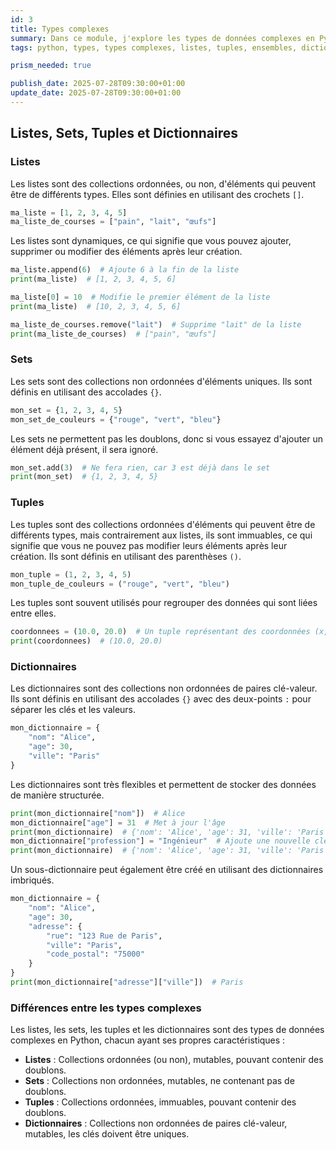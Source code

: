 ```yaml
---
id: 3
title: Types complexes
summary: Dans ce module, j'explore les types de données complexes en Python, notamment les listes, les tuples, les ensembles et les dictionnaires. Ces types de données permettent de stocker des collections d'éléments et offrent une grande flexibilité pour la manipulation des données.
tags: python, types, types complexes, listes, tuples, ensembles, dictionnaires

prism_needed: true

publish_date: 2025-07-28T09:30:00+01:00
update_date: 2025-07-28T09:30:00+01:00
---
```


## Listes, Sets, Tuples et Dictionnaires

### Listes

Les listes sont des collections ordonnées, ou non, d'éléments qui peuvent être de différents types. Elles sont définies en utilisant des crochets `[]`.

```python
ma_liste = [1, 2, 3, 4, 5]
ma_liste_de_courses = ["pain", "lait", "œufs"]
```

Les listes sont dynamiques, ce qui signifie que vous pouvez ajouter, supprimer ou modifier des éléments après leur création.

```python
ma_liste.append(6)  # Ajoute 6 à la fin de la liste
print(ma_liste)  # [1, 2, 3, 4, 5, 6]

ma_liste[0] = 10  # Modifie le premier élément de la liste
print(ma_liste)  # [10, 2, 3, 4, 5, 6]

ma_liste_de_courses.remove("lait")  # Supprime "lait" de la liste
print(ma_liste_de_courses)  # ["pain", "œufs"]
```

### Sets

Les sets sont des collections non ordonnées d'éléments uniques. Ils sont définis en utilisant des accolades `{}`.

```python
mon_set = {1, 2, 3, 4, 5}
mon_set_de_couleurs = {"rouge", "vert", "bleu"}
```

Les sets ne permettent pas les doublons, donc si vous essayez d'ajouter un élément déjà présent, il sera ignoré.

```python
mon_set.add(3)  # Ne fera rien, car 3 est déjà dans le set
print(mon_set)  # {1, 2, 3, 4, 5}
```

### Tuples

Les tuples sont des collections ordonnées d'éléments qui peuvent être de différents types, mais contrairement aux listes, ils sont immuables, ce qui signifie que vous ne pouvez pas modifier leurs éléments après leur création. Ils sont définis en utilisant des parenthèses `()`.

```python
mon_tuple = (1, 2, 3, 4, 5)
mon_tuple_de_couleurs = ("rouge", "vert", "bleu")
```

Les tuples sont souvent utilisés pour regrouper des données qui sont liées entre elles.

```python
coordonnees = (10.0, 20.0)  # Un tuple représentant des coordonnées (x, y)
print(coordonnees)  # (10.0, 20.0)
```

### Dictionnaires

Les dictionnaires sont des collections non ordonnées de paires clé-valeur. Ils sont définis en utilisant des accolades `{}` avec des deux-points `:` pour séparer les clés et les valeurs.

```python
mon_dictionnaire = {
    "nom": "Alice",
    "age": 30,
    "ville": "Paris"
}
```

Les dictionnaires sont très flexibles et permettent de stocker des données de manière structurée.

```python
print(mon_dictionnaire["nom"])  # Alice
mon_dictionnaire["age"] = 31  # Met à jour l'âge
print(mon_dictionnaire)  # {'nom': 'Alice', 'age': 31, 'ville': 'Paris'}
mon_dictionnaire["profession"] = "Ingénieur"  # Ajoute une nouvelle clé-valeur
print(mon_dictionnaire)  # {'nom': 'Alice', 'age': 31, 'ville': 'Paris', 'profession': 'Ingénieur'}
```

Un sous-dictionnaire peut également être créé en utilisant des dictionnaires imbriqués.

```python
mon_dictionnaire = {
    "nom": "Alice",
    "age": 30,
    "adresse": {
        "rue": "123 Rue de Paris",
        "ville": "Paris",
        "code_postal": "75000"
    }
}
print(mon_dictionnaire["adresse"]["ville"])  # Paris
```

### Différences entre les types complexes

Les listes, les sets, les tuples et les dictionnaires sont des types de données complexes en Python, chacun ayant ses propres caractéristiques :

- **Listes** : Collections ordonnées (ou non), mutables, pouvant contenir des doublons.
- **Sets** : Collections non ordonnées, mutables, ne contenant pas de doublons.
- **Tuples** : Collections ordonnées, immuables, pouvant contenir des doublons.
- **Dictionnaires** : Collections non ordonnées de paires clé-valeur, mutables, les clés doivent être uniques.
